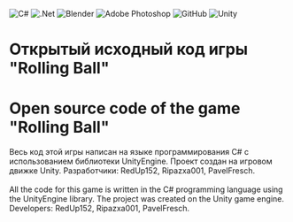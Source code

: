 ![C#](https://img.shields.io/badge/c%23-%23239120.svg?style=for-the-badge&logo=csharp&logoColor=white) ![.Net](https://img.shields.io/badge/.NET-5C2D91?style=for-the-badge&logo=.net&logoColor=white) ![Blender](https://img.shields.io/badge/blender-%23F5792A.svg?style=for-the-badge&logo=blender&logoColor=white) ![Adobe Photoshop](https://img.shields.io/badge/adobe%20photoshop-%2331A8FF.svg?style=for-the-badge&logo=adobe%20photoshop&logoColor=white) ![GitHub](https://img.shields.io/badge/github-%23121011.svg?style=for-the-badge&logo=github&logoColor=white) ![Unity](https://img.shields.io/badge/unity-%23000000.svg?style=for-the-badge&logo=unity&logoColor=white)

# Открытый исходный код игры "Rolling Ball"
# Open source code of the game "Rolling Ball"

Весь код этой игры написан на языке программирования C# с использованием библиотеки UnityEngine. Проект создан на игровом движке Unity. Разработчики: RedUp152, Ripazxa001, PavelFresch. <br><br>
All the code for this game is written in the C# programming language using the UnityEngine library. The project was created on the Unity game engine. Developers: RedUp152, Ripazxa001, PavelFresch.
